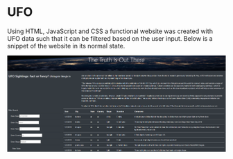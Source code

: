 # UFO

Using HTML, JavaScript and CSS a functional website was created with UFO data such that it can be filtered based on the user input.
Below is a snippet of the website in its normal state.

![WebsiteCapture](https://github.com/Wish-Patel/UFO/blob/master/images/WebsiteCapture.PNG)
